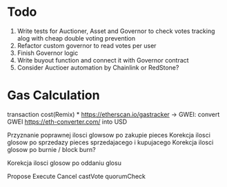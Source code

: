 # Todo

1. Write tests for Auctioner, Asset and Governor to check votes tracking alog with cheap double voting prevention
2. Refactor custom governor to read votes per user
3. Finish Governor logic
4. Write buyout function and connect it with Governor contract
5. Consider Auctioer automation by Chainlink or RedStone?

# Gas Calculation

transaction cost(Remix) \* https://etherscan.io/gastracker -> GWEI: convert GWEI https://eth-converter.com/ into USD

Przyznanie poprawnej ilosci glowsow po zakupie pieces
Korekcja ilosci glosow po sprzedazy pieces sprzedajacego i kupujacego
Korekcja ilosci glosow po burnie / block burn?

Korekcja ilosci glosow po oddaniu glosu

Propose
Execute
Cancel
castVote
quorumCheck
